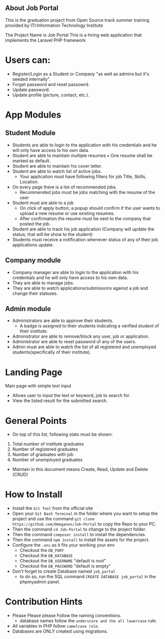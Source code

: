 ## About Job Portal

This is the graduation project from Open Source track summer training provided by ITI:Information Technology Institute

The Project Name is Job Portal
This is a hiring web application that implements the Laravel PHP framework

# Users can:
- Register/Login as a Student or Company "as well as admins but it's seeded internally".
- Forget password and reset passowrd.
- Update password.
- Update profile (picture, contact, etc.).

# App Modules

## Student Module

- Students are able to login to the application with his credentials and he will only have access to his own data.
- Student are able to maintain multiple resumes • One resume shall be marked as default.
- Student are able to maintain his cover letter.
- Student are able to watch list of active jobs.
    - Your application must have following filters for job Title, Skills, Location.
- On every page there is a list of recommended jobs.
    - Recommended jobs must be jobs matching with the resume of the user
- Student must are able to a job
    - On click of apply button; a popup should confirm if the user wants to upload a new resume or use existing resumes.
    - After confirmation the resume must be sent to the company that posted the job.
- Student are able to track his job application (Company will update the status; that will be show to the student)
- Students must receive a notification whenever status of any of their job applications update.


## Company module

- Company manager are able to login to the application with his credentials and he will only have access to his own data.
- They are able to manage jobs.
- They are able to watch applications/submissions against a job and change their statuses.


## Admin module

- Administrators are able to approve their students.
    - A badge is assigned to their students indicating a verified student of their institute.
- Administrator are able to remove/block any user, job or application.
- Administrator are able to reset password of any of the users.
- Admin must are able to watch the list of all registered and unemployed students(specifically of their institute).

# Landing Page

Main page with simple text input
- Allows user to input the text or keyword, job to search for.
- View the listed result for the submitted search.

# General Points
- On top of this list, following stats must be shown:
1. Total number of institute graduates
2. Number of registered graduates
3. Number of graduates with job
4. Number of unemployed graduates
- Maintain in this document means Create, Read, Update and Delete (CRUD)


# How to Install

- Install the `Git Tool` from the official site
- Open your `Git Bash Terminal` in the folder where you want to setup the project 
and use the command  `git clone https://github.com/Omeganes/Job-Portal` to copy the Repo to your PC.
- Then the command `cd Job-Portal` to change to the project folder.
- Then the command `composer install` to install the dependencies.
- Then the command `npm install` to install the assets for the project.
- Configure the `.env` as it fits your working your env
    - Checkout the `DB_PORT`
    - Checkout the `DB_DATABASE`
    - Checkout the `DB_USERNAME` "default is root"
    - Checkout the `DB_PASSWORD` "default is empty"
- Don't forget to create Database named `job_portal`
    - to do so, run the SQL command `CREATE DATABASE job_portal` in the phpmyadmin panel.

# Contribution Hints

- Please Please please Follow the naming conventions.
    - database names follow the `underscore and the all lowercase` rule.
- All variables in PHP follow `camelcase rule`.
- Databases are ONLY created using migrations.
